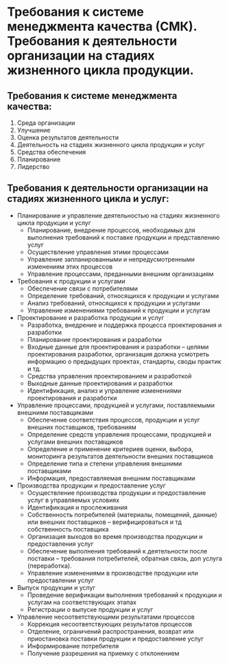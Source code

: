 # Требования к системе менеджмента качества (СМК). Требования к деятельности организации на стадиях жизненного цикла продукции. 
## Требования к системе менеджмента качества:
1. Среда организации
2. Улучшение
3. Оценка результатов деятельности
4. Деятельность на стадиях жизненного цикла продукции и услуг
5. Средства обеспечения
6. Планирование
7. Лидерство
## Требования к деятельности организации на стадиях жизненного цикла и услуг:
* Планирование и управление деятельностью на стадиях жизненного цикла продукции и услуг
  * Планирование, внедрение процессов, необходимых для выполнения требований к поставке продукции и представлению услуг
  * Осуществление управления этими процессами
  * Управление запланированными и непредусмотренными изменениям этих процессов
  * Управление процессами, преданными внешним организациям
* Требования к продукции и услугами
  * Обеспечение связи с потребителями
  * Определение требований, относящихся к продукции и услугами
  * Анализ требований, относящихся к продукции и услугами 
  * Управление изменениями требований к продукции и услугам
* Проектирование и разработка продукции и услуг
  * Разработка, внедрение и поддержка процесса проектирования и разработки
  * Планирование проектирования и разработки
  * Входные данные для проектирования и разработки – целями проектирования разработки, организация должна усмотреть информацию о предыдущих проектах, стандарты, своды практик и тд.
  * Средства управления проектированием и разработкой
  * Выходные данные проектирования и разработки
  * Идентификация, анализ и управление изменениями проектирования и разработки
* Управление процессами, продукцией и услугами, поставляемыми внешними поставщиками
  * Обеспечение соответствия процессов, продукции и услуг внешних поставщиков, требованиям
  * Определение средств управления процессами, продукцией и услугами внешних поставщиков
  * Определение и применение критериев оценки, выбора, мониторинга результатов деятельности внешних поставщиков
  * Определение типа и степени управления внешними поставщиками
  * Информация, предоставляемая внешним поставщиками
* Производства продукции и предоставление услуг
  * Осуществление производства продукции и предоставление услуг в управляемых условиях
  * Идентификация и прослеживания
  * Собственность потребителей (материалы, помещений, данные) или внешних поставщиков – верифицироваться и тд собственность поставщика
  * Организация выходов во время производства продукции и предоставления услуг 
  * Обеспечение выполнения требований к деятельности после поставки – требования потребителей, обратная связь, доп услуга (переработка).
  * Управление изменениями в производстве продукции или предоставлении услуг 
* Выпуск продукции и услуг 
  * Проведение верификации выполнения требований к продукции и услугам на соответствующих этапах
  * Регистрации о выпуске продукции и услуг
* Управление несоответствующими результатами процессов
  * Коррекция несоответствующих результатов процессов
  * Отделение, ограничений распространения, возврат или приостановка поставки продукции и предоставление услуг
  * Информирование потребителя
  * Получение разрешения на приемку с отклонением
